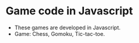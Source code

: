 # Game code in Javascript
- These games are developed in Javascript.
- Game: Chess, Gomoku, Tic-tac-toe.
